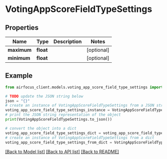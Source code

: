 # VotingAppScoreFieldTypeSettings


## Properties

Name | Type | Description | Notes
------------ | ------------- | ------------- | -------------
**maximum** | **float** |  | [optional] 
**minimum** | **float** |  | [optional] 

## Example

```python
from airfocus_client.models.voting_app_score_field_type_settings import VotingAppScoreFieldTypeSettings

# TODO update the JSON string below
json = "{}"
# create an instance of VotingAppScoreFieldTypeSettings from a JSON string
voting_app_score_field_type_settings_instance = VotingAppScoreFieldTypeSettings.from_json(json)
# print the JSON string representation of the object
print(VotingAppScoreFieldTypeSettings.to_json())

# convert the object into a dict
voting_app_score_field_type_settings_dict = voting_app_score_field_type_settings_instance.to_dict()
# create an instance of VotingAppScoreFieldTypeSettings from a dict
voting_app_score_field_type_settings_from_dict = VotingAppScoreFieldTypeSettings.from_dict(voting_app_score_field_type_settings_dict)
```
[[Back to Model list]](../README.md#documentation-for-models) [[Back to API list]](../README.md#documentation-for-api-endpoints) [[Back to README]](../README.md)


